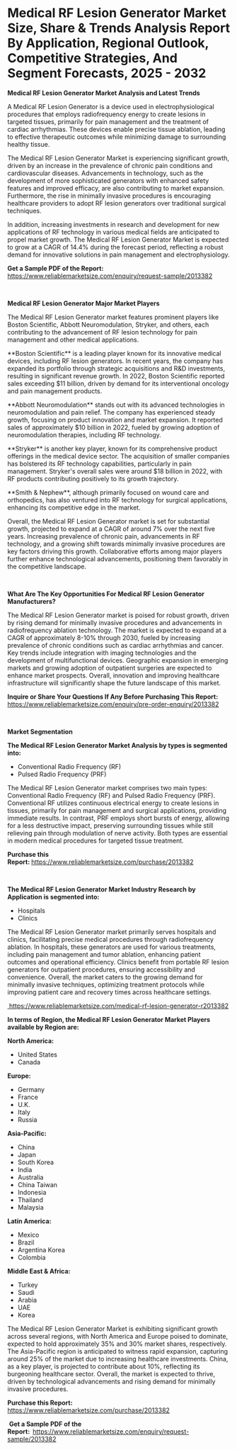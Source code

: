 <p><h1>Medical RF Lesion Generator Market Size, Share & Trends Analysis Report By Application, Regional Outlook, Competitive Strategies, And Segment Forecasts, 2025 - 2032</h1></p><p><strong>Medical RF Lesion Generator Market Analysis and Latest Trends</strong></p>
<p><p>A Medical RF Lesion Generator is a device used in electrophysiological procedures that employs radiofrequency energy to create lesions in targeted tissues, primarily for pain management and the treatment of cardiac arrhythmias. These devices enable precise tissue ablation, leading to effective therapeutic outcomes while minimizing damage to surrounding healthy tissue.</p><p>The Medical RF Lesion Generator Market is experiencing significant growth, driven by an increase in the prevalence of chronic pain conditions and cardiovascular diseases. Advancements in technology, such as the development of more sophisticated generators with enhanced safety features and improved efficacy, are also contributing to market expansion. Furthermore, the rise in minimally invasive procedures is encouraging healthcare providers to adopt RF lesion generators over traditional surgical techniques.</p><p>In addition, increasing investments in research and development for new applications of RF technology in various medical fields are anticipated to propel market growth. The Medical RF Lesion Generator Market is expected to grow at a CAGR of 14.4% during the forecast period, reflecting a robust demand for innovative solutions in pain management and electrophysiology.</p></p>
<p><strong>Get a Sample PDF of the Report:&nbsp;</strong> <a href="https://www.reliablemarketsize.com/enquiry/request-sample/2013382?utm_campaign=1991&utm_medium=2&utm_source=Github&utm_content=ia&utm_term=16042025&utm_id=medical-rf-lesion-generator">https://www.reliablemarketsize.com/enquiry/request-sample/2013382</a></p>
<p>&nbsp;</p>
<p><strong>Medical RF Lesion Generator Major Market Players</strong></p>
<p><p>The Medical RF Lesion Generator market features prominent players like Boston Scientific, Abbott Neuromodulation, Stryker, and others, each contributing to the advancement of RF lesion technology for pain management and other medical applications.</p><p>**Boston Scientific** is a leading player known for its innovative medical devices, including RF lesion generators. In recent years, the company has expanded its portfolio through strategic acquisitions and R&D investments, resulting in significant revenue growth. In 2022, Boston Scientific reported sales exceeding $11 billion, driven by demand for its interventional oncology and pain management products.</p><p>**Abbott Neuromodulation** stands out with its advanced technologies in neuromodulation and pain relief. The company has experienced steady growth, focusing on product innovation and market expansion. It reported sales of approximately $10 billion in 2022, fueled by growing adoption of neuromodulation therapies, including RF technology.</p><p>**Stryker** is another key player, known for its comprehensive product offerings in the medical device sector. The acquisition of smaller companies has bolstered its RF technology capabilities, particularly in pain management. Stryker's overall sales were around $18 billion in 2022, with RF products contributing positively to its growth trajectory.</p><p>**Smith & Nephew**, although primarily focused on wound care and orthopedics, has also ventured into RF technology for surgical applications, enhancing its competitive edge in the market.</p><p>Overall, the Medical RF Lesion Generator market is set for substantial growth, projected to expand at a CAGR of around 7% over the next five years. Increasing prevalence of chronic pain, advancements in RF technology, and a growing shift towards minimally invasive procedures are key factors driving this growth. Collaborative efforts among major players further enhance technological advancements, positioning them favorably in the competitive landscape.</p></p>
<p>&nbsp;</p>
<p><strong>What Are The Key Opportunities For Medical RF Lesion Generator Manufacturers?</strong></p>
<p><p>The Medical RF Lesion Generator market is poised for robust growth, driven by rising demand for minimally invasive procedures and advancements in radiofrequency ablation technology. The market is expected to expand at a CAGR of approximately 8-10% through 2030, fueled by increasing prevalence of chronic conditions such as cardiac arrhythmias and cancer. Key trends include integration with imaging technologies and the development of multifunctional devices. Geographic expansion in emerging markets and growing adoption of outpatient surgeries are expected to enhance market prospects. Overall, innovation and improving healthcare infrastructure will significantly shape the future landscape of this market.</p></p>
<p><strong>Inquire or Share Your Questions If Any Before Purchasing This Report:</strong> <a href="https://www.reliablemarketsize.com/enquiry/pre-order-enquiry/2013382?utm_campaign=1991&utm_medium=2&utm_source=Github&utm_content=ia&utm_term=16042025&utm_id=medical-rf-lesion-generator">https://www.reliablemarketsize.com/enquiry/pre-order-enquiry/2013382</a></p>
<p>&nbsp;</p>
<p><strong>Market Segmentation</strong></p>
<p><strong>The Medical RF Lesion Generator Market Analysis by types is segmented into:</strong></p>
<p><ul><li>Conventional Radio Frequency (RF)</li><li>Pulsed Radio Frequency (PRF)</li></ul></p>
<p><p>The Medical RF Lesion Generator market comprises two main types: Conventional Radio Frequency (RF) and Pulsed Radio Frequency (PRF). Conventional RF utilizes continuous electrical energy to create lesions in tissues, primarily for pain management and surgical applications, providing immediate results. In contrast, PRF employs short bursts of energy, allowing for a less destructive impact, preserving surrounding tissues while still relieving pain through modulation of nerve activity. Both types are essential in modern medical procedures for targeted tissue treatment.</p></p>
<p><strong>Purchase this Report:&nbsp;</strong><a href="https://www.reliablemarketsize.com/purchase/2013382?utm_campaign=1991&utm_medium=2&utm_source=Github&utm_content=ia&utm_term=16042025&utm_id=medical-rf-lesion-generator">https://www.reliablemarketsize.com/purchase/2013382</a></p>
<p>&nbsp;</p>
<p><strong>The Medical RF Lesion Generator Market Industry Research by Application is segmented into:</strong></p>
<p><ul><li>Hospitals</li><li>Clinics</li></ul></p>
<p><p>The Medical RF Lesion Generator market primarily serves hospitals and clinics, facilitating precise medical procedures through radiofrequency ablation. In hospitals, these generators are used for various treatments, including pain management and tumor ablation, enhancing patient outcomes and operational efficiency. Clinics benefit from portable RF lesion generators for outpatient procedures, ensuring accessibility and convenience. Overall, the market caters to the growing demand for minimally invasive techniques, optimizing treatment protocols while improving patient care and recovery times across healthcare settings.</p></p>
<p><a href="https://www.reliablemarketsize.com/medical-rf-lesion-generator-r2013382?utm_campaign=1991&utm_medium=2&utm_source=Github&utm_content=ia&utm_term=16042025&utm_id=medical-rf-lesion-generator">&nbsp;https://www.reliablemarketsize.com/medical-rf-lesion-generator-r2013382</a></p>
<p><strong>In terms of Region, the Medical RF Lesion Generator Market Players available by Region are:</strong></p>
<p>
    <p> <strong> North America: </strong>
        <ul>
            <li>United States</li>
            <li>Canada</li>
        </ul>
        </p> 
    <p> <strong> Europe: </strong>
        <ul>
            <li>Germany</li>
            <li>France</li>
            <li>U.K.</li>
            <li>Italy</li>
            <li>Russia</li>
        </ul>
        </p> 
    <p> <strong> Asia-Pacific: </strong>
        <ul>
            <li>China</li>
            <li>Japan</li>
            <li>South Korea</li>
            <li>India</li>
            <li>Australia</li>
            <li>China Taiwan</li>
            <li>Indonesia</li>
            <li>Thailand</li>
            <li>Malaysia</li>
        </ul>
        </p> 
    <p> <strong> Latin America: </strong>
        <ul>
            <li>Mexico</li>
            <li>Brazil</li>
            <li>Argentina Korea</li>
            <li>Colombia</li>
        </ul>
        </p> 
    <p> <strong> Middle East & Africa: </strong>
        <ul>
            <li>Turkey</li>
            <li>Saudi</li>
            <li>Arabia</li>
            <li>UAE</li>
            <li>Korea</li>
        </ul>
    </p>
    </p>
<p><p>The Medical RF Lesion Generator Market is exhibiting significant growth across several regions, with North America and Europe poised to dominate, expected to hold approximately 35% and 30% market shares, respectively. The Asia-Pacific region is anticipated to witness rapid expansion, capturing around 25% of the market due to increasing healthcare investments. China, as a key player, is projected to contribute about 10%, reflecting its burgeoning healthcare sector. Overall, the market is expected to thrive, driven by technological advancements and rising demand for minimally invasive procedures.</p></p>
<p><strong>Purchase this Report: </strong><a href="https://www.reliablemarketsize.com/purchase/2013382?utm_campaign=1991&utm_medium=2&utm_source=Github&utm_content=ia&utm_term=16042025&utm_id=medical-rf-lesion-generator">https://www.reliablemarketsize.com/purchase/2013382</a></p>
<p>&nbsp;<strong>Get a Sample PDF of the Report:&nbsp;&nbsp;</strong><a href="https://www.reliablemarketsize.com/enquiry/request-sample/2013382?utm_campaign=1991&utm_medium=2&utm_source=Github&utm_content=ia&utm_term=16042025&utm_id=medical-rf-lesion-generator">https://www.reliablemarketsize.com/enquiry/request-sample/2013382</a></p>
<p><strong></strong></p>
<p><p></p><p></p><p></p></p>